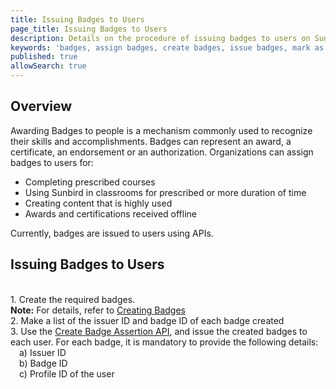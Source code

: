 ```yaml
---
title: Issuing Badges to Users
page_title: Issuing Badges to Users
description: Details on the procedure of issuing badges to users on Sunbird
keywords: 'badges, assign badges, create badges, issue badges, mark as recommneded, mark as popular, mark as official'
published: true
allowSearch: true
---
```


## Overview
Awarding Badges to people is a mechanism commonly used to recognize their skills and accomplishments. Badges can represent an award, a certificate, an endorsement or an authorization.
Organizations can assign badges to users for:
- Completing prescribed courses 
- Using Sunbird in classrooms for prescribed or more duration of time
- Creating content that is highly used
- Awards and certifications received offline

Currently, badges are issued to users using APIs.

## Issuing Badges to Users
<br>1. Create the required badges. <br> **Note:** For details, refer to <a href="features-documentation/badging_framework/creating_badges/" target="_blank"> Creating Badges</a> <br>2. Make a list of the issuer ID and badge ID of each badge created <br>3. Use the <a href ="apis/badgingframeworkapi/#operation/BadgeAssertionCreatePost/" target="_blank"> Create Badge Assertion API</a>, and issue the created badges to each user. For each badge, it is mandatory to provide the following details: <br>&emsp;a) Issuer ID <br>&emsp;b) Badge ID <br>&emsp;c) Profile ID of the user

